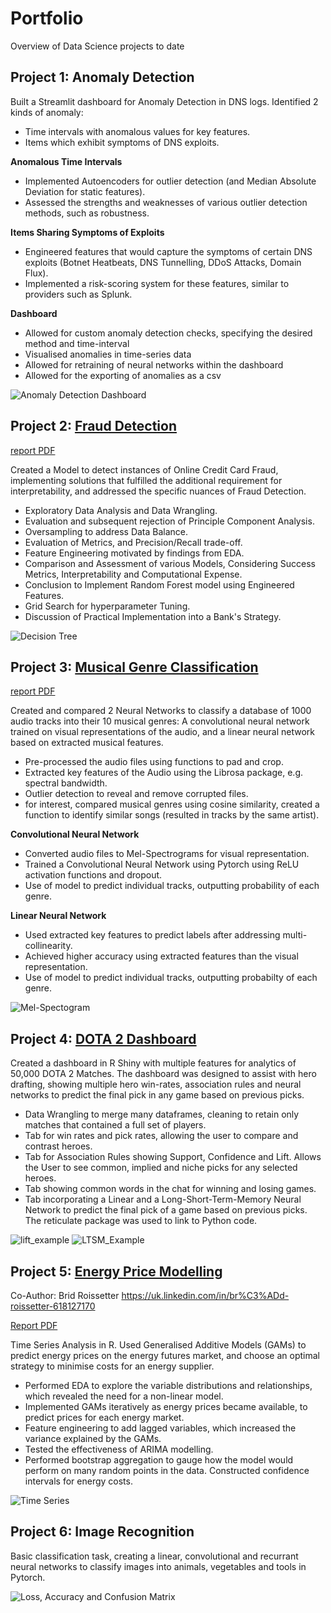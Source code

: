 # Portfolio
Overview of Data Science projects to date

## Project 1: Anomaly Detection

Built a Streamlit dashboard for Anomaly Detection in DNS logs. Identified 2 kinds of anomaly:
  * Time intervals with anomalous values for key features.
  * Items which exhibit symptoms of DNS exploits.

**Anomalous Time Intervals**
* Implemented Autoencoders for outlier detection (and Median Absolute Deviation for static features).
* Assessed the strengths and weaknesses of various outlier detection methods, such as robustness.

**Items Sharing Symptoms of Exploits**
* Engineered features that would capture the symptoms of certain DNS exploits (Botnet Heatbeats, DNS Tunnelling, DDoS Attacks, Domain Flux).
* Implemented a risk-scoring system for these features, similar to providers such as Splunk.

**Dashboard**
* Allowed for custom anomaly detection checks, specifying the desired method and time-interval
* Visualised anomalies in time-series data
* Allowed for retraining of neural networks within the dashboard
* Allowed for the exporting of anomalies as a csv

![Anomaly Detection Dashboard](https://github.com/RMCox/Portfolio/blob/master/Images/anomaly_detection_dashboard_screenshot.PNG)
## Project 2: [Fraud Detection](https://github.com/RMCox/Fraud-Detection)

[report PDF](https://github.com/RMCox/Fraud-Detection/blob/master/Fraud_Detection_Project.pdf)

Created a Model to detect instances of Online Credit Card Fraud, implementing solutions that fulfilled the additional requirement for interpretability, and addressed the specific nuances of Fraud Detection.

* Exploratory Data Analysis and Data Wrangling.
* Evaluation and subsequent rejection of Principle Component Analysis.
* Oversampling to address Data Balance.
* Evaluation of Metrics, and Precision/Recall trade-off.
* Feature Engineering motivated by findings from EDA.
* Comparison and Assessment of various Models, Considering Success Metrics, Interpretability and Computational Expense.
* Conclusion to Implement Random Forest model using Engineered Features.
* Grid Search for hyperparameter Tuning.
* Discussion of Practical Implementation into a Bank's Strategy.

![Decision Tree](Images/decision_tree_limited.PNG)


## Project 3: [Musical Genre Classification](https://github.com/RMCox/Music-Genre-Classification)

[report PDF](https://github.com/RMCox/Music-Genre-Classification/blob/master/Musical_Genre_Classification.pdf)

Created and compared 2 Neural Networks to classify a database of 1000 audio tracks into their 10 musical genres: A convolutional neural network trained on visual representations of the audio, and a linear neural network based on extracted musical features.

* Pre-processed the audio files using functions to pad and crop.
* Extracted key features of the Audio using the Librosa package, e.g. spectral bandwidth.
* Outlier detection to reveal and remove corrupted files.
* for interest, compared musical genres using cosine similarity, created a function to identify similar songs (resulted in tracks by the same artist).

**Convolutional Neural Network**
* Converted audio files to Mel-Spectrograms for visual representation.
* Trained a Convolutional Neural Network using Pytorch using ReLU activation functions and dropout.
* Use of model to predict individual tracks, outputting probability of each genre.


**Linear Neural Network**
* Used extracted key features to predict labels after addressing multi-collinearity.
* Achieved higher accuracy using extracted features than the visual representation.
* Use of model to predict individual tracks, outputting probabilty of each genre.

![Mel-Spectogram](Images/melspectogram.PNG)

## Project 4: [DOTA 2 Dashboard](https://github.com/RMCox/DOTA-2-Dashboard)
Created a dashboard in R Shiny with multiple features for analytics of 50,000 DOTA 2 Matches.
The dashboard was designed to assist with hero drafting, showing multiple hero win-rates, association rules and neural networks to predict the final pick in any game based on previous picks.

* Data Wrangling to merge many dataframes, cleaning to retain only matches that contained a full set of players.
* Tab for win rates and pick rates, allowing the user to compare and contrast heroes.
* Tab for Association Rules showing Support, Confidence and Lift. Allows the User to see common, implied and niche picks for any selected heroes.
* Tab showing common words in the chat for winning and losing games.
* Tab incorporating a Linear and a Long-Short-Term-Memory Neural Network to predict the final pick of a game based on previous picks. The reticulate package was used to link to Python code.

![lift_example](Images/lift_example.PNG)
![LTSM_Example](Images/LTSM_Example.PNG)


## Project 5: [Energy Price Modelling](https://github.com/RMCox/Energy-Price-Prediction)
Co-Author: Brid Roissetter https://uk.linkedin.com/in/br%C3%ADd-roissetter-618127170

[Report PDF](https://github.com/RMCox/Energy-Price-Prediction/blob/master/Energy_Price_Prediction.pdf)

Time Series Analysis in R. Used Generalised Additive Models (GAMs) to predict energy prices on the energy futures market, and choose an optimal strategy to minimise costs for an energy supplier.

* Performed EDA to explore the variable distributions and relationships, which revealed the need for a non-linear model.
* Implemented GAMs iteratively as energy prices became available, to predict prices for each energy market.
* Feature engineering to add lagged variables, which increased the variance explained by the GAMs.
* Tested the effectiveness of ARIMA modelling.
* Performed bootstrap aggregation to gauge how the model would perform on many random points in the data. Constructed confidence intervals for energy costs.

![Time Series](Images/time_series_image.PNG)


## Project 6: Image Recognition
Basic classification task, creating a linear, convolutional and recurrant neural networks to classify images into animals, vegetables and tools in Pytorch.

![Loss, Accuracy and Confusion Matrix](Images/losses_accuracy_graphs_example.PNG)

